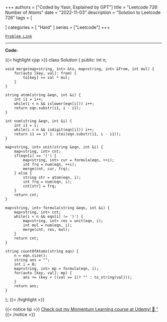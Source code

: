 
+++
authors = ["Coded by Yasir, Explained by GPT"]
title = "Leetcode 726: Number of Atoms"
date = "2022-11-03"
description = "Solution to Leetcode 726"
tags = [
    
]
categories = [
    "Hard"
]
series = ["Leetcode"]
+++



[`Problem Link`](https://leetcode.com/problems/number-of-atoms/description/)

---

**Code:**

{{< highlight cpp >}}
class Solution {
public:
    int n;
    
    void merge(map<string, int> &to, map<string, int> &from, int mul) {
        for(auto [key, val]: from) {
            to[key] += val * mul;
        }
    }
    
    string atom(string &eqn, int &i) {
        int i1 = i++;
        while(i < n && islower(eqn[i])) i++;
        return eqn.substr(i1, i - i1);
    }
    
    int num(string &eqn, int &i) {
        int i1 = i;
        while(i < n && isdigit(eqn[i])) i++;
        return i1 == i? 1: stoi(eqn.substr(i1, i - i1));
    }
    
    map<string, int> unit(string &eqn, int &i) {
        map<string, int> cnt;
        if(eqn[i] == '(') {
            map<string, int> cur = formula(eqn, ++i);
            int frq = num(eqn, ++i);
            merge(cnt, cur, frq);
        } else {
            string str = atom(eqn, i);
            int frq = num(eqn, i);
            cnt[str] = frq;
        }
        return cnt;
    }
    
    map<string, int> formula(string &eqn, int &i) {
        map<string, int> cnt;
        while(i < n && eqn[i] != ')') {
            map<string, int> res = unit(eqn, i);
            int mul = num(eqn, i);
            merge(cnt, res, mul);
        }
        return cnt;
    }
    
    string countOfAtoms(string eqn) {
        n = eqn.size();
        string ans = "";
        int i = 0;
        map<string, int> mp = formula(eqn, i);
        for(auto [key, val]: mp) {
            ans += (key + ((val == 1)? "" : to_string(val)));
        }
        return ans;
    }
};
{{< /highlight >}}


{{< notice tip >}}
[Check out my Momentum Learning course at Udemy! 🚀 "](https://www.udemy.com/course/blind-75-the-data-structures-and-algorithms-essentials/)
{{< /notice >}}

